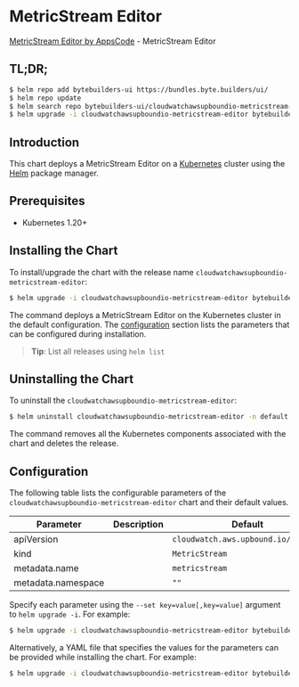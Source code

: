 # MetricStream Editor

[MetricStream Editor by AppsCode](https://byte.builders) - MetricStream Editor

## TL;DR;

```bash
$ helm repo add bytebuilders-ui https://bundles.byte.builders/ui/
$ helm repo update
$ helm search repo bytebuilders-ui/cloudwatchawsupboundio-metricstream-editor --version=v0.4.18
$ helm upgrade -i cloudwatchawsupboundio-metricstream-editor bytebuilders-ui/cloudwatchawsupboundio-metricstream-editor -n default --create-namespace --version=v0.4.18
```

## Introduction

This chart deploys a MetricStream Editor on a [Kubernetes](http://kubernetes.io) cluster using the [Helm](https://helm.sh) package manager.

## Prerequisites

- Kubernetes 1.20+

## Installing the Chart

To install/upgrade the chart with the release name `cloudwatchawsupboundio-metricstream-editor`:

```bash
$ helm upgrade -i cloudwatchawsupboundio-metricstream-editor bytebuilders-ui/cloudwatchawsupboundio-metricstream-editor -n default --create-namespace --version=v0.4.18
```

The command deploys a MetricStream Editor on the Kubernetes cluster in the default configuration. The [configuration](#configuration) section lists the parameters that can be configured during installation.

> **Tip**: List all releases using `helm list`

## Uninstalling the Chart

To uninstall the `cloudwatchawsupboundio-metricstream-editor`:

```bash
$ helm uninstall cloudwatchawsupboundio-metricstream-editor -n default
```

The command removes all the Kubernetes components associated with the chart and deletes the release.

## Configuration

The following table lists the configurable parameters of the `cloudwatchawsupboundio-metricstream-editor` chart and their default values.

|     Parameter      | Description |                    Default                     |
|--------------------|-------------|------------------------------------------------|
| apiVersion         |             | <code>cloudwatch.aws.upbound.io/v1beta1</code> |
| kind               |             | <code>MetricStream</code>                      |
| metadata.name      |             | <code>metricstream</code>                      |
| metadata.namespace |             | <code>""</code>                                |


Specify each parameter using the `--set key=value[,key=value]` argument to `helm upgrade -i`. For example:

```bash
$ helm upgrade -i cloudwatchawsupboundio-metricstream-editor bytebuilders-ui/cloudwatchawsupboundio-metricstream-editor -n default --create-namespace --version=v0.4.18 --set apiVersion=cloudwatch.aws.upbound.io/v1beta1
```

Alternatively, a YAML file that specifies the values for the parameters can be provided while
installing the chart. For example:

```bash
$ helm upgrade -i cloudwatchawsupboundio-metricstream-editor bytebuilders-ui/cloudwatchawsupboundio-metricstream-editor -n default --create-namespace --version=v0.4.18 --values values.yaml
```
